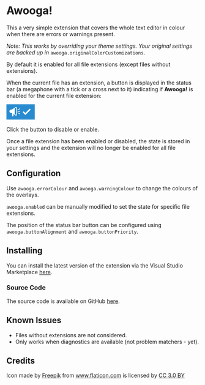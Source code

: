 # Awooga!

This a very simple extension that covers the whole text editor in colour when there are errors or warnings present.

*Note: This works by overriding your theme settings. Your original settings are backed up in* `awooga.originalColorCustomizations`.

By default it is enabled for all file extensions (except files without extensions).

When the current file has an extension, a button is displayed in the status bar (a megaphone with a tick or a cross next to it) indicating if **Awooga!** is enabled for the current file extension:

<img src="https://raw.githubusercontent.com/Gruntfuggly/awooga/master/button.png">

Click the button to disable or enable.

Once a file extension has been enabled or disabled, the state is stored in your settings and the extension will no longer be enabled for all file extensions.


## Configuration

Use `awooga.errorColour` and `awooga.warningColour` to change the colours of the overlays.

`awooga.enabled` can be manually modified to set the state for specific file extensions.

The position of the status bar button can be configured using `awooga.buttonAlignment` and `awooga.buttonPriority`.


## Installing

You can install the latest version of the extension via the Visual Studio Marketplace [here](https://marketplace.visualstudio.com/items?itemName=Gruntfuggly.awooga).


### Source Code

The source code is available on GitHub [here](https://github.com/Gruntfuggly/awooga).


## Known Issues

- Files without extensions are not considered.
- Only works when diagnostics are available (not problem matchers - yet).


## Credits

Icon made by <a href="http://www.freepik.com" title="Freepik">Freepik</a> from <a href="https://www.flaticon.com/" title="Flaticon">www.flaticon.com</a> is licensed by <a href="http://creativecommons.org/licenses/by/3.0/" title="Creative Commons BY 3.0" target="_blank">CC 3.0 BY</a>

